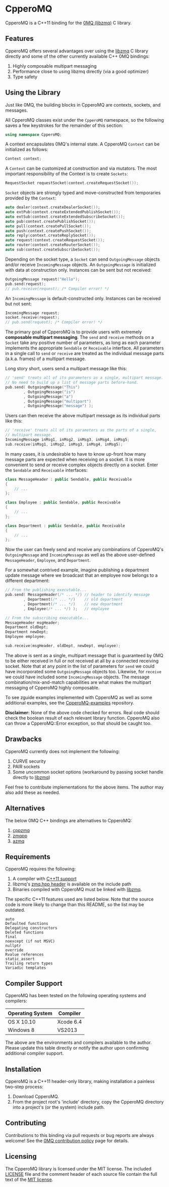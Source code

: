 # CpperoMQ
CpperoMQ is a C++11 binding for the [0MQ (libzmq)][1] C library.

## Features
CpperoMQ offers several advantages over using the [libzmq][1] C library directly and some of the other currently available C++ 0MQ bindings:

1. Highly composable multipart messaging
2. Performance close to using libzmq directly (via a good optimizer)
3. Type safety

## Using the Library
Just like 0MQ, the building blocks in CpperoMQ are contexts, sockets, and messages.

All CpperoMQ classes exist under the ```CpperoMQ``` namespace, so the following saves a few keystrokes for the remainder of this section:

```cpp
using namespace CpperoMQ;
```

A context encapsulates 0MQ's internal state.  A CpperoMQ `Context` can be initialized as follows:

```cpp
Context context;
```

A `Context` can be customized at construction and via mutators.  The most important responsibility of the Context is to create `Sockets`:

```cpp
RequestSocket requestSocket(context.createRequestSocket());
```

`Socket` objects are strongly typed and move-constructed from temporaries provided by the `Context`:

```cpp
auto dealer(context.createDealerSocket());
auto extPub(context.createExtendedPublishSocket());
auto extSub(context.createExtendedSubscribeSocket());
auto pub(context.createPublishSocket());
auto pull(context.createPullSocket());
auto push(context.createPushSocket());
auto reply(context.createReplySocket());
auto request(context.createRequestSocket());
auto router(context.createRouterSocket());
auto sub(context.createSubscribeSocket());
```

Depending on the socket type, a `Socket` can send `OutgoingMessage` objects and/or receive `IncomingMessage` objects.  An `OutgoingMessage` is initialized with data at construction only.  Instances can be sent but not received:

```cpp
OutgoingMessage request("Hello");
pub.send(request);
// pub.receive(request); /* Compiler error! */
```

An `IncomingMessage` is default-constructed only.  Instances can be received but not sent:

```cpp
IncomingMessage request;
socket.receive(request);
// pub.send(request); /* Compiler error! */
```

The primary goal of CpperoMQ is to provide users with extremely **composable multipart messaging**.  The `send` and `receive` methods on a `Socket` take any positive number of parameters, as long as each parameter implements the appropriate `Sendable` or `Receivable` interface.  All parameters in a single call to `send` or `receive` are treated as the individual message parts (a.k.a. frames) of a multipart message.

Long story short, users send a multipart message like this:

```cpp
// 'send' treats all of its parameters as a single, multipart message.
// No need to build up a list of message parts before-hand.
pub.send( OutgoingMessage("This")
        , OutgoingMessage("is")
        , OutgoingMessage("a")
        , OutgoingMessage("multipart")
        , OutgoingMessage("message") );
```

Users can then receive the above multipart message as its individual parts like this:

```cpp
// 'receive' treats all of its parameters as the parts of a single,
// multipart message.
IncomingMessage inMsg1, inMsg2, inMsg3, inMsg4, inMsg5;
sub.receive(inMsg1, inMsg2, inMsg3, inMsg4, inMsg5);
```

In many cases, it is undesirable to have to know up-front how many message parts are expected when receiving on a socket.  It is more convenient to send or receive complex objects directly on a socket.  Enter the `Sendable` and `Receivable` interfaces:

```cpp
class MessageHeader : public Sendable, public Receivable
{
    // ...
};

class Employee : public Sendable, public Receivable
{
    // ...
};

class Department : public Sendable, public Receivable
{
    // ...
};
```

Now the user can freely send and receive any combinations of CpperoMQ's `OutgoingMessage` and `IncomingMessage` as well as the above user-defined `MessageHeader`, `Employee`, and `Department`.

For a somewhat contrived example, imagine publishing a department update message where we broadcast that an employee now belongs to a different department:

```cpp
// From the publishing executable...
pub.send( MessageHeader(/* ... */) // header to identify message
        , Department(/* ... */)    // old department
        , Department(/* ... */)    // new department
        , Employee(/* ... */) );   // employee

// From the subscribing executable...
MessageHeader msgHeader;
Department oldDept;
Department newDept;
Employee employee;

sub.receive(msgHeader, oldDept, newDept, employee);
```

The above is sent as a single, multipart message that is guaranteed by 0MQ to be either received in full or not received at all by a connected receiving socket.  Note that at any point in the list of parameters for `send` we could have incorporated some `OutgoingMessage` objects too.  Likewise, for `receive` we could have included some `IncomingMessage` objects.  The message combination/mix-and-match capabilities are what makes the multipart messaging of CpperoMQ highly composable.

To see zguide examples implemented with CpperoMQ as well as some additional examples, see the [CpperoMQ-examples][9] repository.

**Disclaimer:** None of the above code checked for errors.  Real code should check the boolean result of each relevant library function.  CpperoMQ also can throw a CpperoMQ::Error exception, so that should be caught too.

## Drawbacks
CpperoMQ currently does not implement the following:

1. CURVE security
2. PAIR sockets
3. Some uncommon socket options (workaround by passing socket handle directly to [libzmq][1])

Feel free to contribute implementations for the above items.  The author may also add these as needed.

## Alternatives
The below 0MQ C++ bindings are alternatives to CpperoMQ:

1. [cppzmq][6]
2. [zmqpp][7]
3. [azmq][8]

## Requirements
CpperoMQ requires the following:

1. A compiler with [C++11 support][2]
2. libzmq's [zmq.hpp header][3] is available on the include path
3. Binaries compiled with CpperoMQ must be linked with [libzmq][1].

The specific C++11 features used are listed below.  Note that the source code is more likely to change than this README, so the list may be outdated.

```
auto
Defaulted functions
Delegating constructors
Deleted functions
final
noexcept (if not MSVC)
nullptr
override
Rvalue references
static_assert
Trailing return types
Variadic templates
```

## Compiler Support
CpperoMQ has been tested on the following operating systems and compilers:

| Operating System | Compiler   |
| ---------------- | ---------- |
| OS X 10.10       | Xcode 6.4  |
| Windows 8        | VS2013     |

The above are the environments and compilers available to the author.  Please update this table directly or notify the author upon confirming additional compiler support.

## Installation
CpperoMQ is a C++11 header-only library, making installation a painless two-step process:

1. Download CpperoMQ.
2. From the project root's 'include' directory, copy the CpperoMQ directory into a project's (or the system) include path.

## Contributing
Contributions to this binding via pull requests or bug reports are always welcome!  See the [0MQ contribution policy][4] page for details.

## Licensing
The CpperoMQ library is licensed under the MIT license.  The included [LICENSE](LICENSE) file and the comment header of each source file contain the full text of the [MIT license][5].

[1]: https://github.com/zeromq/libzmq
[2]: http://en.cppreference.com/w/cpp/compiler_support
[3]: https://github.com/zeromq/libzmq/blob/master/include/zmq.h
[4]: http://zeromq.org/docs:contributing
[5]: http://opensource.org/licenses/MIT
[6]: https://github.com/zeromq/cppzmq
[7]: https://github.com/zeromq/zmqpp
[8]: https://github.com/zeromq/azmq
[9]: https://github.com/jship/CpperoMQ-examples
